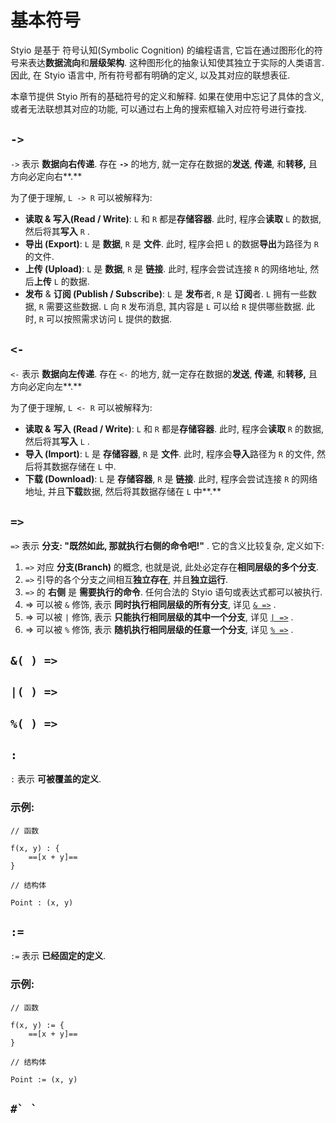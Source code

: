 # 基本符号

Styio 是基于 符号认知(Symbolic Cognition) 的编程语言, 它旨在通过图形化的符号来表达**数据流向**和**层级架构**. 这种图形化的抽象认知使其独立于实际的人类语言. 因此, 在 Styio 语言中, 所有符号都有明确的定义, 以及其对应的联想表征.&#x20;

本章节提供 Styio 所有的基础符号的定义和解释. 如果在使用中忘记了具体的含义, 或者无法联想其对应的功能, 可以通过右上角的搜索框输入对应符号进行查找.&#x20;

## `->` &#x20;

`->` 表示 **数据向右传递**. 存在 **`->`** 的地方, 就一定存在数据的**发送**, **传递**, 和**转移,** 且方向必定向右**.**

为了便于理解, `L -> R` 可以被解释为:

* **读取 & 写入(Read / Write)**: `L` 和 `R` 都是**存储容器**. 此时, 程序会**读取** `L` 的数据, 然后将其**写入** `R` .
* **导出 (Export)**: `L` 是 **数据**, `R` 是 **文件**. 此时, 程序会把 `L` 的数据**导出**为路径为 `R` 的文件.&#x20;
* **上传 (Upload)**: `L` 是 **数据**, `R` 是 **链接**. 此时, 程序会尝试连接 `R` 的网络地址, 然后**上传** `L` 的数据.&#x20;
* **发布** & **订阅 (Publish / Subscribe)**: `L` 是 **发布**者, `R` 是 **订阅**者. `L` 拥有一些数据, `R` 需要这些数据. `L` 向 `R` 发布消息, 其内容是 `L` 可以给 `R` 提供哪些数据. 此时, `R` 可以按照需求访问 `L` 提供的数据.&#x20;

## `<-`

`<-` 表示 **数据向左传递**. 存在 `<-` 的地方, 就一定存在数据的**发送**, **传递**, 和**转移,** 且方向必定向左**.**

为了便于理解, `L <- R` 可以被解释为:

* **读取 &** **写入 (Read / Write)**: `L` 和 `R` 都是**存储容器**. 此时, 程序会**读取** `R` 的数据, 然后将其**写入** `L` .
* **导入 (Import)**: `L` 是 **存储容器**, `R` 是 **文件**. 此时, 程序会**导入**路径为 `R` 的文件, 然后将其数据存储在 `L` 中.&#x20;
* **下载 (Download)**: `L` 是 **存储容器**, `R` 是 **链接**. 此时, 程序会尝试连接 `R` 的网络地址, 并且**下载**数据, 然后将其数据存储在 `L` 中**.**&#x20;

## `=>`

`=>` 表示 **分支: "既然如此, 那就执行右侧的命令吧!"** . 它的含义比较复杂, 定义如下:

1. `=>` 对应 **分支(Branch)** 的概念, 也就是说, 此处必定存在**相同层级的多个分支**.&#x20;
2. `=>` 引导的各个分支之间相互**独立存在**, 并且**独立运行**.
3. `=>` 的 **右侧** 是 **需要执行的命令**. 任何合法的 Styio 语句或表达式都可以被执行.&#x20;
4. \=> 可以被 `&` 修饰, 表示 **同时执行相同层级的所有分支**, 详见 [`& =>`](./#and-greater-than) .&#x20;
5. \=> 可以被 `|` 修饰, 表示 **只能执行相同层级的其中一个分支**, 详见 [`| =>`](./#or-greater-than) .
6. \=> 可以被 `%` 修饰, 表示 **随机执行相同层级的任意一个分支**, 详见 [`% =>`](./#greater-than-2) .

## `&( ) =>`&#x20;

## `|( ) =>`

## `%( ) =>`&#x20;

## `:` &#x20;

`:` 表示 **可被覆盖的定义**.&#x20;

### 示例:

```
// 函数

f(x, y) : {
    ==[x + y]==
}
```

```
// 结构体

Point : (x, y)
```

## `:=`

`:=` 表示 **已经固定的定义**.

### 示例:

```
// 函数

f(x, y) := {
    ==[x + y]==
}
```

```
// 结构体

Point := (x, y)
```

## `` #` ` ``
